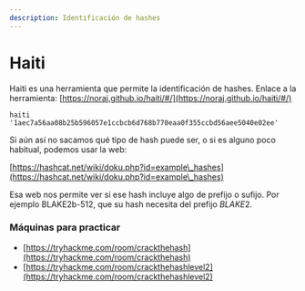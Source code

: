 ```yaml
---
description: Identificación de hashes
---
```


# Haiti

Haiti es una herramienta que permite la identificación de hashes. Enlace a la herramienta: [https://noraj.github.io/haiti/#/](https://noraj.github.io/haiti/#/)

`haiti '1aec7a56aa08b25b596057e1ccbcb6d768b770eaa0f355ccbd56aee5040e02ee'`

Si aún así no sacamos qué tipo de hash puede ser, o si es alguno poco habitual, podemos usar la web:

[https://hashcat.net/wiki/doku.php?id=example\_hashes](https://hashcat.net/wiki/doku.php?id=example\_hashes)

Esa web nos permite ver si ese hash incluye algo de prefijo o sufijo. Por ejemplo BLAKE2b-512, que su hash necesita del prefijo $BLAKE2$.

### Máquinas para practicar

* [https://tryhackme.com/room/crackthehash](https://tryhackme.com/room/crackthehash)
* [https://tryhackme.com/room/crackthehashlevel2](https://tryhackme.com/room/crackthehashlevel2)
